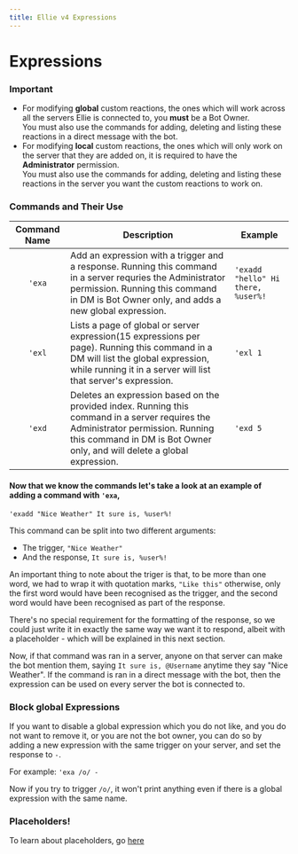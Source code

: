 ```yaml
---
title: Ellie v4 Expressions
---
```


# Expressions

### Important

- For modifying **global** custom reactions, the ones which will work across all the servers Ellie is connected to, you **must** be a Bot Owner.  
  You must also use the commands for adding, deleting and listing these reactions in a direct message with the bot.
- For modifying **local** custom reactions, the ones which will only work on the server that they are added on, it is required to have the **Administrator** permission.  
  You must also use the commands for adding, deleting and listing these reactions in the server you want the custom reactions to work on.

### Commands and Their Use

| Command Name | Description                                                                                                                                                                                                                                                                                | Example                          |
| :----------: | ------------------------------------------------------------------------------------------------------------------------------------------------------------------------------------------------------------------------------------------------------------------------------------------ | -------------------------------- |
| `'exa`  | Add an expression with a trigger and a response. Running this command in a server requries the Administrator permission. Running this command in DM is Bot Owner only, and adds a new global expression.             | `'exadd "hello" Hi there, %user%!` |
|   `'exl`   | Lists a page of global or server expression(15 expressions per page). Running this command in a DM will list the global expression, while running it in a server will list that server's expression.   | `'exl 1`                           |
|   `'exd`  | Deletes an expression based on the provided index. Running this command in a server requires the Administrator permission. Running this command in DM is Bot Owner only, and will delete a global expression.     | `'exd 5`                           |

#### Now that we know the commands let's take a look at an example of adding a command with `'exa`,

`'exadd "Nice Weather" It sure is, %user%!`

This command can be split into two different arguments:

- The trigger, `"Nice Weather"`
- And the response, `It sure is, %user%!`

An important thing to note about the triger is that, to be more than one word, we had to wrap it with quotation marks, `"Like this"` otherwise, only the first word would have been recognised as the trigger, and the second word would have been recognised as part of the response.

There's no special requirement for the formatting of the response, so we could just write it in exactly the same way we want it to respond, albeit with a placeholder - which will be explained in this next section.

Now, if that command was ran in a server, anyone on that server can make the bot mention them, saying `It sure is, @Username` anytime they say "Nice Weather". If the command is ran in a direct message with the bot, then the expression can be used on every server the bot is connected to.

### Block global Expressions

If you want to disable a global expression which you do not like, and you do not want to remove it, or you are not the bot owner, you can do so by adding a new expression with the same trigger on your server, and set the response to `-`.

For example:
`'exa /o/ -`

Now if you try to trigger `/o/`, it won't print anything even if there is a global expression with the same name.

### Placeholders!

To learn about placeholders, go [here](placeholders.md)
